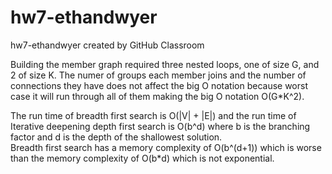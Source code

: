 # hw7-ethandwyer
hw7-ethandwyer created by GitHub Classroom

Building the member graph required three nested loops, one of size G, and 2 of size K.  The numer of groups each member joins and the 
number of connections they have does not affect the big O notation because worst case it will run through all of them making the 
big O notation O(G*K^2).

The run time of breadth first search is O(|V| + |E|) and the run time of Iterative deepening depth first search is O(b^d) 
where b is the branching factor and d is the depth of the shallowest solution.  
Breadth first search has a memory complexity of O(b^(d+1)) which is worse than the memory complexity of O(b*d) which is not exponential.  
